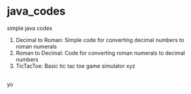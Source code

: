 # java_codes
simple java codes

1. Decimal to Roman: Simple code for converting decimal numbers to roman numerals
2. Roman to Decimal: Code for converting roman numerals to decimal numbers
3. TicTacToe: Basic tic tac toe game simulator
xyz
<br>
yo
